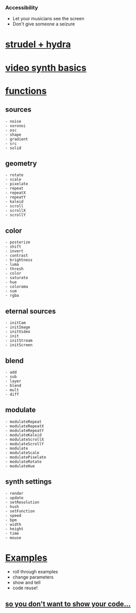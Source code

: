 ### Accessibility
- Let your musicians see the screen
- Don't give someone a seizure

# [strudel + hydra](https://strudel.cc/learn/hydra/)

# [video synth basics](https://hydra.ojack.xyz/docs/docs/learning/video-synth-basics/)
# [functions](https://hydra.ojack.xyz/functions)

## sources
	- noise
	- voronoi
	- osc
	- shape
	- gradient
	- src
	- solid
	
## geometry
	- rotate
	- scale
	- pixelate
	- repeat
	- repeatX
	- repeatY
	- kaleid
	- scroll
	- scrollX
	- scrollY
	
## color
	- posterize
	- shift
	- invert
	- contrast
	- brightness
	- luma
	- thresh
	- color
	- saturate
	- hue
	- colorama
	- sum
	- rgba

## eternal sources
	- initCam
	- initImage
	- initVideo
	- init
	- initStream
	- initScreen
	
## blend
	- add
	- sub
	- layer
	- blend
	- mult
	- diff
	
## modulate
	- modulateRepeat
	- modulateRepeatX
	- modulateRepeatY
	- modulateKaleid
	- modulateScrollX
	- modulateScrollY
	- modulate
	- modulateScale
	- modulatePixelate
	- modulateRotate
	- modulateHue
	
## synth settings
	- render
	- update
	- setResolution
	- hush
	- setFunction
	- speed
	- bpm
	- width
	- height
	- time
	- mouse

# [Examples](https://hydra.ojack.xyz)
- roll through examples
- change parameters
- show and tell
- code reuse!

## [so you don't want to show your code...](https://www.youtube.com/watch?v=b9VS7Q86T-Y&list=PL82ekYXUXbcSDipIPs6Df1YpG6s68WJRu&index=13&t=2s)